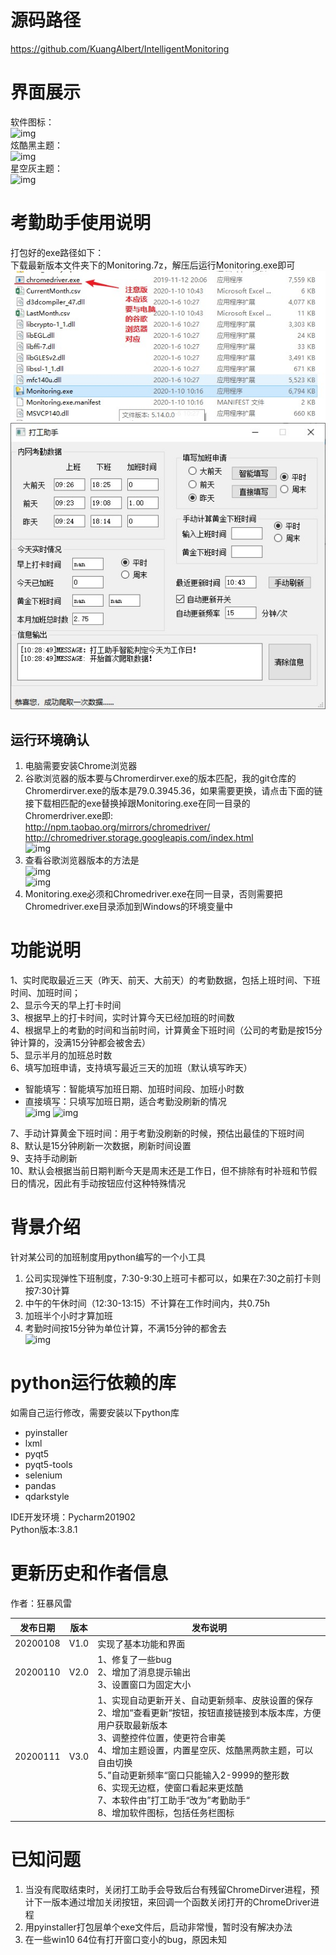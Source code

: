 # 源码路径  
https://github.com/KuangAlbert/IntelligentMonitoring

# 界面展示  
 软件图标：  
  ![img]( https://raw.githubusercontent.com/KuangAlbert/IntelligentMonitoring/master/favicon.ico)  
 炫酷黑主题：  
   ![img](https://github.com/KuangAlbert/IntelligentMonitoring/blob/master/ReadmeImage/%E7%82%AB%E9%85%B7%E9%BB%91%E4%B8%BB%E9%A2%98.jpg)  
星空灰主题：  
![img]( https://github.com/KuangAlbert/IntelligentMonitoring/blob/master/ReadmeImage/%E6%98%9F%E7%A9%BA%E7%81%B0%E4%B8%BB%E9%A2%98.jpg)

# 考勤助手使用说明
打包好的exe路径如下：  
下载最新版本文件夹下的Monitoring.7z，解压后运行Monitoring.exe即可
 ![img](https://github.com/KuangAlbert/IntelligentMonitoring-reased/blob/master/img/Snipaste_2020-01-10_10-52-53.jpg)
 ![img](https://github.com/KuangAlbert/IntelligentMonitoring-reased/blob/master/img/Snipaste_2020-01-10_10-54-54.jpg)

## 运行环境确认
1. 电脑需要安装Chrome浏览器
2. 谷歌浏览器的版本要与Chromerdirver.exe的版本匹配，我的git仓库的Chromerdirver.exe的版本是79.0.3945.36，如果需要更换，请点击下面的链接下载相匹配的exe替换掉跟Monitoring.exe在同一目录的Chromerdriver.exe即:  
http://npm.taobao.org/mirrors/chromedriver/  
http://chromedriver.storage.googleapis.com/index.html  
 ![img](https://github.com/KuangAlbert/IntelligentMonitoring/blob/master/ReadmeImage/Snipaste_2020-01-08_18-43-31.jpg)
3. 查看谷歌浏览器版本的方法是  
![img](https://github.com/KuangAlbert/IntelligentMonitoring/blob/master/ReadmeImage/Snipaste_2020-01-08_18-44-52.jpg)  
![img](https://github.com/KuangAlbert/IntelligentMonitoring/blob/master/ReadmeImage/Snipaste_2020-01-08_18-45-03.jpg) 
4. Monitoring.exe必须和Chromedriver.exe在同一目录，否则需要把Chromedriver.exe目录添加到Windows的环境变量中  

# 功能说明
1、实时爬取最近三天（昨天、前天、大前天）的考勤数据，包括上班时间、下班时间、加班时间；  
2、显示今天的早上打卡时间  
3、根据早上的打卡时间，实时计算今天已经加班的时间数  
4、根据早上的考勤的时间和当前时间，计算黄金下班时间（公司的考勤是按15分钟计算的，没满15分钟都会被舍去）  
5、显示半月的加班总时数  
6、填写加班申请，支持填写最近三天的加班（默认填写昨天）
- 智能填写：智能填写加班日期、加班时间段、加班小时数
- 直接填写：只填写加班日期，适合考勤没刷新的情况  
 ![img](https://github.com/KuangAlbert/IntelligentMonitoring/blob/master/ReadmeImage/%E5%8A%A0%E7%8F%AD%E7%94%B3%E8%AF%B7%E5%9B%BE.png)
 ![img]( https://github.com/KuangAlbert/IntelligentMonitoring/blob/master/ReadmeImage/Snipaste_2020-01-08_16-57-56.jpg)

7、手动计算黄金下班时间：用于考勤没刷新的时候，预估出最佳的下班时间  
8、默认是15分钟刷新一次数据，刷新时间设置  
9、支持手动刷新  
10、默认会根据当前日期判断今天是周末还是工作日，但不排除有时补班和节假日的情况，因此有手动按钮应付这种特殊情况

# 背景介绍
针对某公司的加班制度用python编写的一个小工具  
1. 公司实现弹性下班制度，7:30-9:30上班可卡都可以，如果在7:30之前打卡则按7:30计算
2. 中午的午休时间（12:30-13:15）不计算在工作时间内，共0.75h
3. 加班半个小时才算加班
4. 考勤时间按15分钟为单位计算，不满15分钟的都舍去  
 ![img]( https://github.com/KuangAlbert/IntelligentMonitoring/blob/master/ReadmeImage/Snipaste_2020-01-08_18-35-38.jpg)

# python运行依赖的库
如需自己运行修改，需要安装以下python库
- pyinstaller
- lxml
- pyqt5
- pyqt5-tools
- selenium
- pandas
- qdarkstyle

IDE开发环境：Pycharm201902  
Python版本:3.8.1

# 更新历史和作者信息
作者：狂暴风雷  

发布日期 | 版本 | 发布说明
---|---|---
20200108 | V1.0 | 实现了基本功能和界面
20200110 | V2.0 | 1、修复了一些bug<br>2、增加了消息提示输出<br>3、设置窗口为固定大小
20200111 | V3.0 | 1、实现自动更新开关、自动更新频率、皮肤设置的保存<br>2、增加“查看更新“按钮，按钮直接链接到本版本库，方便用户获取最新版本<br>3、调整控件位置，使更符合审美<br>4、增加主题设置，内置星空灰、炫酷黑两款主题，可以自由切换<br>5、”自动更新频率“窗口只能输入2-9999的整形数<br>6、实现无边框，使窗口看起来更炫酷<br>7、本软件由”打工助手“改为”考勤助手“<br>8、增加软件图标，包括任务栏图标


# 已知问题
1. 当没有爬取结束时，关闭打工助手会导致后台有残留ChromeDirver进程，预计下一版本通过增加关闭按钮，来回调一个函数关闭打开的ChromeDriver进程
2. 用pyinstaller打包层单个exe文件后，启动非常慢，暂时没有解决办法
3. 在一些win10 64位有打开窗口变小的bug，原因未知
  

